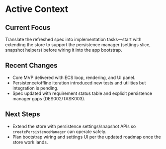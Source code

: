 # Active Context

## Current Focus

Translate the refreshed spec into implementation tasks—start with extending the store to support the persistence manager (settings slice, snapshot helpers) before wiring it into the app bootstrap.

## Recent Changes

- Core MVP delivered with ECS loop, rendering, and UI panel.
- Persistence/offline iteration introduced new tests and utilities but integration is pending.
- Spec updated with requirement status table and explicit persistence manager gaps (DES002/TASK003).

## Next Steps

- Extend the store with persistence settings/snapshot APIs so `createPersistenceManager` can operate safely.
- Plan bootstrap wiring and settings UI per the updated roadmap once the store work lands.
